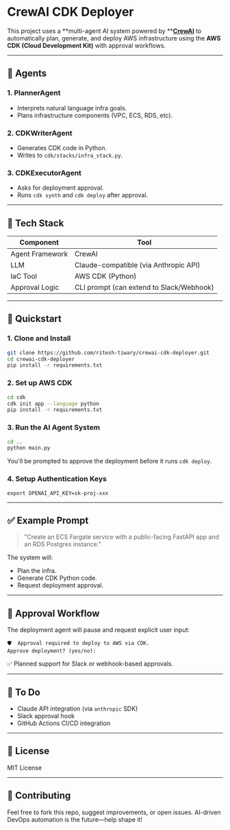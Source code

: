 # CrewAI CDK Deployer

This project uses a \*\*multi-agent AI system powered by \*\*[**CrewAI**](https://github.com/joaomdmoura/crewAI) to automatically plan, generate, and deploy AWS infrastructure using the **AWS CDK (Cloud Development Kit)** with approval workflows.

---

## 🤖 Agents

### 1. PlannerAgent

* Interprets natural language infra goals.
* Plans infrastructure components (VPC, ECS, RDS, etc).

### 2. CDKWriterAgent

* Generates CDK code in Python.
* Writes to `cdk/stacks/infra_stack.py`.

### 3. CDKExecutorAgent

* Asks for deployment approval.
* Runs `cdk synth` and `cdk deploy` after approval.

---

## 🧱 Tech Stack

| Component       | Tool                                     |
| --------------- | ---------------------------------------- |
| Agent Framework | CrewAI                                   |
| LLM             | Claude-compatible (via Anthropic API)    |
| IaC Tool        | AWS CDK (Python)                         |
| Approval Logic  | CLI prompt (can extend to Slack/Webhook) |

---

## 🚀 Quickstart

### 1. Clone and Install

```bash
git clone https://github.com/ritesh-tiwary/crewai-cdk-deployer.git
cd crewai-cdk-deployer
pip install -r requirements.txt
```

### 2. Set up AWS CDK

```bash
cd cdk
cdk init app --language python
pip install -r requirements.txt
```

### 3. Run the AI Agent System

```bash
cd ..
python main.py
```

You'll be prompted to approve the deployment before it runs `cdk deploy`.

### 4. Setup Authentication Keys

```
export OPENAI_API_KEY=sk-proj-xxx
```
---

## ✅ Example Prompt

> "Create an ECS Fargate service with a public-facing FastAPI app and an RDS Postgres instance."

The system will:

* Plan the infra.
* Generate CDK Python code.
* Request deployment approval.

---

## 🔐 Approval Workflow

The deployment agent will pause and request explicit user input:

```
🛡️  Approval required to deploy to AWS via CDK.
Approve deployment? (yes/no):
```

✅ Planned support for Slack or webhook-based approvals.

---

## 📌 To Do

* Claude API integration (via `anthropic` SDK)
* Slack approval hook
* GitHub Actions CI/CD integration

---

## 📄 License

MIT License

---

## 🤝 Contributing

Feel free to fork this repo, suggest improvements, or open issues. AI-driven DevOps automation is the future—help shape it!
